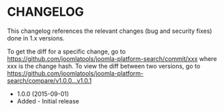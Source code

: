 CHANGELOG
=========

This changelog references the relevant changes (bug and security fixes) done in 1.x versions.

To get the diff for a specific change, go to https://github.com/joomlatools/joomla-platform-search/commit/xxx where xxx is the
change hash. To view the diff between two versions, go to https://github.com/joomlatools/joomla-platform-search/compare/v1.0.0...v1.0.1

* 1.0.0 (2015-09-01)
 * Added - Initial release